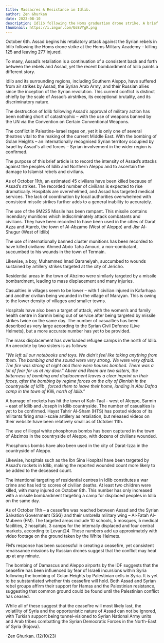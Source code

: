 ```yaml
---
title: Massacres & Resistance in Idlib.
author: Zen Ghurkan
date: 2023-08-10
description: Idlib following the Homs graduation drone strike. A brief timeline of Assad's discriminatory campaign against the people of Idlib and the Syrian resistance.
thumbnail: https://i.imgur.com/UsEVYgR.png
---
```


October 6th. Assad begins his retaliatory attack against the Syrian rebels in Idlib following the Homs drone strike at the Homs Military Academy – killing 125 and leaving 277 injured.

To many, Assad’s retaliation is a continuation of a consistent back and forth between the rebels and Assad, yet the recent bombardment of Idlib paints a different story.

Idlib and its surrounding regions, including Southern Aleppo, have suffered from air strikes by Assad, the Syrian Arab Army, and their Russian allies since the inception of the Syrian revolution. This current conflict is distinct chiefly by the scale of Assad’s airstrikes, its exceptional brutality, and its discriminatory nature.

The destruction of Idlib following Assad’s approval of military action has been nothing short of catastrophic – with the use of weapons banned by the UN via the Convention on Certain Conventional Weapons.

The conflict in Palestine-Israel rages on, yet it is only one of several theatres vital to the making of the current Middle East. With the bombing of Golan Heights – an internationally recognised Syrian territory occupied by Israel by Assad's allied forces – Syrian involvement in the wider region is confirmed.

The purpose of this brief article is to record the intensity of Assad’s attacks against the peoples of Idlib and Northern Aleppo and to ascertain the damage to Islamist rebels and civilians.

As of October 11th, an estimated 45 civilians have been killed because of Assad’s strikes. The recorded number of civilians is expected to rise dramatically. Hospitals are overwhelmed, and Assad has targeted medical services. The lack of coordination by local authorities overwhelmed with consistent missile strikes further adds to a general inability to accurately.

The use of the 9M225 Missile has been rampant. This missile contains incendiary munitions which indiscriminately attack combatants and civilians. They have been recorded to have been used in the cities of Darat Azza and Atareb, the town of Al-Abzamo (West of Aleppo) and Jisr Al-Shugur (West of Idlib)

The use of internationally banned cluster munitions has been recorded to have killed civilians: Ahmed Abdo Taha Amouri, a non-combatant, succumbed to his wounds in the town of Termain.

Likewise, a boy, Muhammed Imad Qaraneiyah, succumbed to wounds sustained by artillery strikes targeted at the city of Jericho.

Residential areas in the town of Abzimo were similarly targeted by a missile bombardment, leading to mass displacement and many injuries.

Casualties in villages seem to be lower – with 1 civilian injured in Kafarhaya and another civilian being wounded in the village of Marayan. This is owing to the lower density of villages and smaller towns.

Hospitals have also been a target of attack, with the women’s and family health centre in Sarmin being out of service after being targeted by missile strikes twice on the same day. The number of casualties has been described as very large according to the Syrian Civil Defence (Live Helmets), but a more accurate number has yet to be provided.

The mass displacement has overloaded refugee camps in the north of Idlib. An anecdote by two sisters is as follows: 

 *"We left all our notebooks and toys. We didn't feel like taking anything from them. The bombing and the sound were very strong. We were very afraid. The fire was strong at night and there were houses bombed. There was a lot of fear for us at my door." Abeer and Reem are two sisters, the bitterness of bombing and displacement leaves a clear imprint on their faces, after the bombing by regime forces on the city of Binnish in the countryside of Idlib , forced them to leave their home, landing in Abu Dafna camp in the town of Killi, north of Idlib.”*

 A barrage of rockets has hit the town of Kafr-Taal – west of Aleppo, Sarmin – east of Idlib and Joseph in Idlib countryside. The number of casualties is yet to be confirmed. Hayat Tahrir Al-Sham (HTS) has posted videos of its militants firing small-scale artillery as retaliation, but released videos on their website have been relatively small as of October 11th.

 The use of illegal white phosphorus bombs has been captured in the town of Abzimos in the countryside of Aleppo, with dozens of civilians wounded.

Phosphorus bombs have also been used in the city of Darat-Izza in the countryside of Aleppo.

Likewise, hospitals such as the Ibn Sina Hospital have been targeted by Assad’s rockets in Idlib, making the reported wounded count more likely to be added to the deceased count.

The intentional targeting of residential centres in Idlib constitutes a war crime and has led to scores of civilian deaths. At least two children were killed, with many injured on October 8th. This number has only increased with a missile bombardment targeting a camp for displaced peoples in Idlib on the same day.

As of October 11th – a ceasefire was reached between Assad and the Syrian Salvation Government (SSG) and their umbrella military wing – Al-Fatah Al-Mubeen (FM). The targeted areas include 10 schools, 5 mosques, 5 medical facilities, 2 hospitals, 3 camps for the internally displaced and four central markets, according to Levant24. These numbers add up approximately with video footage on the ground taken by the White Helmets.

FM’s response has been successful in creating a ceasefire, yet consistent renaissance missions by Russian drones suggest that the conflict may heat up at any minute.

The bombing of Damascus and Aleppo airports by the IDF suggests that the ceasefire has been influenced by fear of Israeli incursions within Syria following the bombing of Golan Heights by Palestinian cells in Syria. It is yet to be substantiated whether this ceasefire will hold. Both Assad and Syrian rebel groups affirm their support for Hamas and the Palestinian resistance, suggesting that common ground could be found until the Palestinian conflict has ceased.

While all of these suggest that the ceasefire will most likely last, the volatility of Syria and the opportunistic nature of Assad can not be ignored, with Turkish support being tunnel-visioned to Syrian National Army units and Arab tribes combatting the Syrian Democratic Forces in the North-East of Syria (Rojova).

-Zen Ghurkan. (12/10/23)